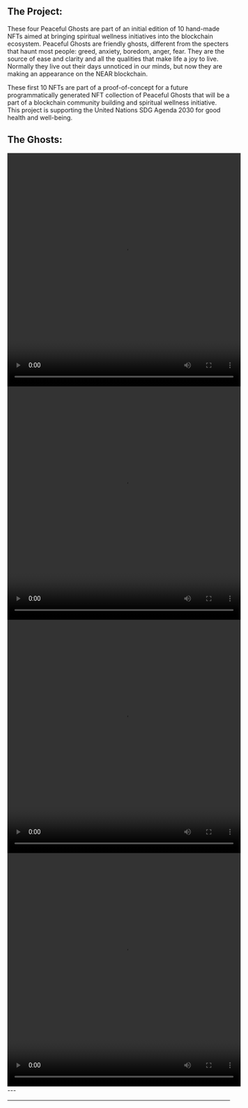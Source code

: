 ## The Project:

These four Peaceful Ghosts are part of an initial edition of 10 hand-made NFTs aimed at bringing spiritual wellness initiatives into the blockchain ecosystem. Peaceful Ghosts are friendly ghosts, different from the specters that haunt most people: greed, anxiety, boredom, anger, fear. They are the source of ease and clarity and all the qualities that make life a joy to live. Normally they live out their days unnoticed in our minds, but now they are making an appearance on the NEAR blockchain.

These first 10 NFTs are part of a proof-of-concept for a future programmatically generated NFT collection of Peaceful Ghosts that will be a part of a blockchain community building and spiritual wellness initiative. This project is supporting the United Nations SDG Agenda 2030 for good health and well-being.

## The Ghosts: 

<video width="528" height="528" controls>
  <source src="images/blue.mp4" type="video/mp4">
Your browser does not support the video tag.
</video>

<video width="528" height="528" controls>
  <source src="images/magenta.mp4" type="video/mp4">
Your browser does not support the video tag.
</video>

<video width="528" height="528" controls>
  <source src="images/red.mp4" type="video/mp4">
Your browser does not support the video tag.
</video>

<video width="528" height="528" controls>
  <source src="images/yellow.mp4" type="video/mp4">
Your browser does not support the video tag.
</video>
---




---
<!-- Remove above link if you don't want to attibute -->
